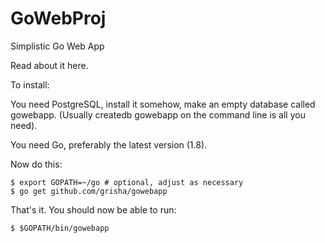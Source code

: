 # GoWebProj

Simplistic Go Web App

Read about it here.

To install:

You need PostgreSQL, install it somehow, make an empty database called gowebapp. (Usually createdb gowebapp on the command line is all you need).

You need Go, preferably the latest version (1.8).

Now do this:

    $ export GOPATH=~/go # optional, adjust as necessary
    $ go get github.com/grisha/gowebapp

That's it. You should now be able to run:

    $ $GOPATH/bin/gowebapp
